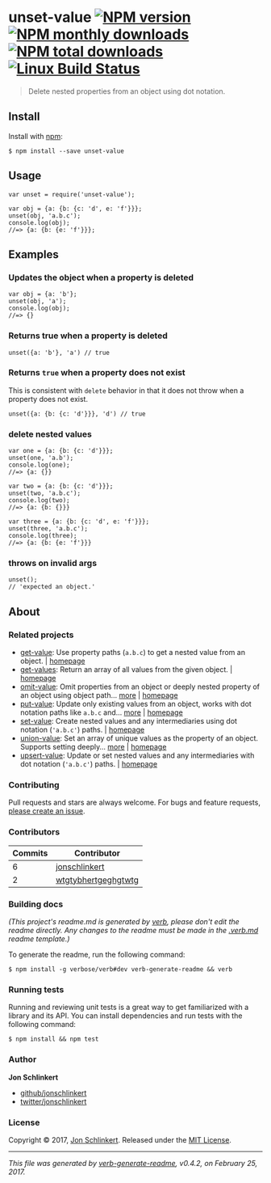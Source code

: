 <h1 id="unset-value-%21npm-version-%21npm-monthly-downloads--%21npm-total-downloads-%21linux-build-status">unset-value <a href="https://www.npmjs.com/package/unset-value"><img src="https://img.shields.io/npm/v/unset-value.svg?style=flat" alt="NPM version" /></a> <a href="https://npmjs.org/package/unset-value"><img src="https://img.shields.io/npm/dm/unset-value.svg?style=flat" alt="NPM monthly downloads" /></a>  <a href="https://npmjs.org/package/unset-value"><img src="https://img.shields.io/npm/dt/unset-value.svg?style=flat" alt="NPM total downloads" /></a> <a href="https://travis-ci.org/jonschlinkert/unset-value"><img src="https://img.shields.io/travis/jonschlinkert/unset-value.svg?style=flat&amp;label=Travis" alt="Linux Build Status" /></a></h1>

<blockquote>
  <p>Delete nested properties from an object using dot notation.</p>
</blockquote>

<h2 id="install">Install</h2>

<p>Install with <a href="https://www.npmjs.com/">npm</a>:</p>

<pre><code class="sh">$ npm install --save unset-value
</code></pre>

<h2 id="usage">Usage</h2>

<pre><code class="js">var unset = require('unset-value');

var obj = {a: {b: {c: 'd', e: 'f'}}};
unset(obj, 'a.b.c');
console.log(obj);
//=&gt; {a: {b: {e: 'f'}}};
</code></pre>

<h2 id="examples">Examples</h2>

<h3 id="updates-the-object-when-a-property-is-deleted">Updates the object when a property is deleted</h3>

<pre><code class="js">var obj = {a: 'b'};
unset(obj, 'a');
console.log(obj);
//=&gt; {}
</code></pre>

<h3 id="returns-true-when-a-property-is-deleted">Returns true when a property is deleted</h3>

<pre><code class="js">unset({a: 'b'}, 'a') // true
</code></pre>

<h3 id="returns-%60true%60-when-a-property-does-not-exist">Returns <code>true</code> when a property does not exist</h3>

<p>This is consistent with <code>delete</code> behavior in that it does not
throw when a property does not exist.</p>

<pre><code class="js">unset({a: {b: {c: 'd'}}}, 'd') // true
</code></pre>

<h3 id="delete-nested-values">delete nested values</h3>

<pre><code class="js">var one = {a: {b: {c: 'd'}}};
unset(one, 'a.b');
console.log(one);
//=&gt; {a: {}}

var two = {a: {b: {c: 'd'}}};
unset(two, 'a.b.c');
console.log(two);
//=&gt; {a: {b: {}}}

var three = {a: {b: {c: 'd', e: 'f'}}};
unset(three, 'a.b.c');
console.log(three);
//=&gt; {a: {b: {e: 'f'}}}
</code></pre>

<h3 id="throws-on-invalid-args">throws on invalid args</h3>

<pre><code class="js">unset();
// 'expected an object.'
</code></pre>

<h2 id="about">About</h2>

<h3 id="related-projects">Related projects</h3>

<ul>
<li><a href="https://www.npmjs.com/package/get-value">get-value</a>: Use property paths (<code>a.b.c</code>) to get a nested value from an object. | <a href="https://github.com/jonschlinkert/get-value" title="Use property paths (<code>a.b.c</code>) to get a nested value from an object.">homepage</a></li>
<li><a href="https://www.npmjs.com/package/get-values">get-values</a>: Return an array of all values from the given object. | <a href="https://github.com/jonschlinkert/get-values" title="Return an array of all values from the given object.">homepage</a></li>
<li><a href="https://www.npmjs.com/package/omit-value">omit-value</a>: Omit properties from an object or deeply nested property of an object using object path… <a href="https://github.com/jonschlinkert/omit-value">more</a> | <a href="https://github.com/jonschlinkert/omit-value" title="Omit properties from an object or deeply nested property of an object using object path notation.">homepage</a></li>
<li><a href="https://www.npmjs.com/package/put-value">put-value</a>: Update only existing values from an object, works with dot notation paths like <code>a.b.c</code> and… <a href="https://github.com/tunnckocore/put-value#readme">more</a> | <a href="https://github.com/tunnckocore/put-value#readme" title="Update only existing values from an object, works with dot notation paths like <code>a.b.c</code> and support deep nesting.">homepage</a></li>
<li><a href="https://www.npmjs.com/package/set-value">set-value</a>: Create nested values and any intermediaries using dot notation (<code>'a.b.c'</code>) paths. | <a href="https://github.com/jonschlinkert/set-value" title="Create nested values and any intermediaries using dot notation (<code>'a.b.c'</code>) paths.">homepage</a></li>
<li><a href="https://www.npmjs.com/package/union-value">union-value</a>: Set an array of unique values as the property of an object. Supports setting deeply… <a href="https://github.com/jonschlinkert/union-value">more</a> | <a href="https://github.com/jonschlinkert/union-value" title="Set an array of unique values as the property of an object. Supports setting deeply nested properties using using object-paths/dot notation.">homepage</a></li>
<li><a href="https://www.npmjs.com/package/upsert-value">upsert-value</a>: Update or set nested values and any intermediaries with dot notation (<code>'a.b.c'</code>) paths. | <a href="https://github.com/doowb/upsert-value" title="Update or set nested values and any intermediaries with dot notation (<code>'a.b.c'</code>) paths.">homepage</a></li>
</ul>

<h3 id="contributing">Contributing</h3>

<p>Pull requests and stars are always welcome. For bugs and feature requests, <a href="../../issues/new">please create an issue</a>.</p>

<h3 id="contributors">Contributors</h3>

<table>
<thead>
<tr>
  <th><strong>Commits</strong></th>
  <th><strong>Contributor</strong></th>
</tr>
</thead>
<tbody>
<tr>
  <td>6</td>
  <td><a href="https://github.com/jonschlinkert">jonschlinkert</a></td>
</tr>
<tr>
  <td>2</td>
  <td><a href="https://github.com/wtgtybhertgeghgtwtg">wtgtybhertgeghgtwtg</a></td>
</tr>
</tbody>
</table>

<h3 id="building-docs">Building docs</h3>

<p><em>(This project's readme.md is generated by <a href="https://github.com/verbose/verb-generate-readme">verb</a>, please don't edit the readme directly. Any changes to the readme must be made in the <a href=".verb.md">.verb.md</a> readme template.)</em></p>

<p>To generate the readme, run the following command:</p>

<pre><code class="sh">$ npm install -g verbose/verb#dev verb-generate-readme &amp;&amp; verb
</code></pre>

<h3 id="running-tests">Running tests</h3>

<p>Running and reviewing unit tests is a great way to get familiarized with a library and its API. You can install dependencies and run tests with the following command:</p>

<pre><code class="sh">$ npm install &amp;&amp; npm test
</code></pre>

<h3 id="author">Author</h3>

<p><strong>Jon Schlinkert</strong></p>

<ul>
<li><a href="https://github.com/jonschlinkert">github/jonschlinkert</a></li>
<li><a href="https://twitter.com/jonschlinkert">twitter/jonschlinkert</a></li>
</ul>

<h3 id="license">License</h3>

<p>Copyright © 2017, <a href="https://github.com/jonschlinkert">Jon Schlinkert</a>.
Released under the <a href="LICENSE">MIT License</a>.</p>

<hr />

<p><em>This file was generated by <a href="https://github.com/verbose/verb-generate-readme">verb-generate-readme</a>, v0.4.2, on February 25, 2017.</em></p>
